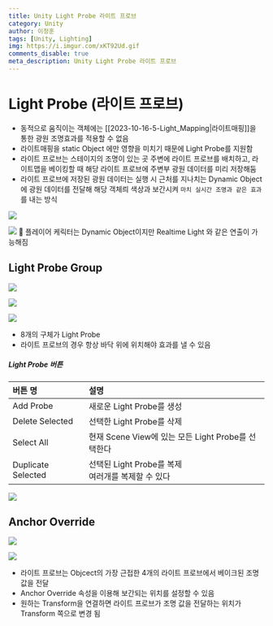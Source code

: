 ```yaml
---
title: Unity Light Probe 라이트 프로브
category: Unity
author: 이정훈
tags: [Unity, Lighting]
img: https://i.imgur.com/xKT92Ud.gif
comments_disable: true
meta_description: Unity Light Probe 라이트 프로브
---
```

# Light Probe (라이트 프로브)
- 동적으로 움직이는 객체에는 [[2023-10-16-5-Light_Mapping|라이트매핑]]을 통한 광원 조명효과를 적용할 수 없음
- 라이트매핑을 static Object 에만 영향을 미치기 때문에 Light Probe를 지원함
- 라이트 프로브는 스테이지의 조명이 있는 곳 주변에 라이트 프로브를 배치하고, 라이트맵을 베이킹할 때 해당 라이트 프로브에 주변부 광원 데이터를 미리 저장해둠
- 라이트 프로브에 저장된 광원 데이터는 실행 시 근처를 지나치는 Dynamic Object에 광원 데이터를 전달해 해당 객체릐 색상과 보간시켜 `마치 실시간 조명과 같은 효과`를 내는 방식

![](https://i.imgur.com/hEgGrdF.jpg)

![](https://i.imgur.com/RueZjCP.jpg)
🔆 플레이어 케릭터는 Dynamic Object이지만 Realtime Light 와 같은 연출이 가능해짐

## Light Probe Group

![](https://i.imgur.com/zlpYs1O.jpg)

![](https://i.imgur.com/ng1rW3n.jpg)

![](https://i.imgur.com/hYfT5z4.jpg)

- 8개의 구체가 Light Probe
- 라이트 프로브의 경우 항상 바닥 위에 위치해야 효과를 낼 수 있음

##### Light Probe 버튼
|버튼 명|설명|
|:--|:--|
|Add Probe|새로운 Light Probe를 생성|
|Delete Selected|선택한 Light Probe를 삭제|
|Select All|현재 Scene View에 있는 모든 Light Probe를 선택한다|
|Duplicate Selected|선택된 Light Probe를 복제<br>여러개를 복제할 수 있다|

![](https://i.imgur.com/xKT92Ud.gif)
## Anchor Override

![](https://i.imgur.com/WKYzkGx.jpg)

![](https://i.imgur.com/USUXlkY.jpg)

- 라이트 프로브는 Objcect의 가장 근접한 4개의 라이트 프로브에서 베이크된 조명 값을 전달
- Anchor Override 속성을 이용해 보간되는 위치를 설정할 수 있음
- 원하는 Transform을 연결하면 라이트 프로브가 조명 값을 전달하는 위치가 Transform 쪽으로 변경 됨